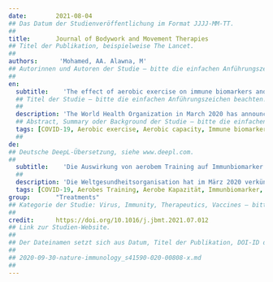 ```yaml
---
date:        2021-08-04
## Das Datum der Studienveröffentlichung im Format JJJJ-MM-TT.
##
title:       Journal of Bodywork and Movement Therapies
## Titel der Publikation, beispielweise The Lancet.
##
authors:      'Mohamed, AA. Alawna, M'
## Autorinnen und Autoren der Studie – bitte die einfachen Anführungszeichen beachten!
##
en:
  subtitle:    'The effect of aerobic exercise on immune biomarkers and symptoms severity and progression in patients with COVID-19: A randomized control trial'
  ## Titel der Studie – bitte die einfachen Anführungszeichen beachten!
  ##
  description: 'The World Health Organization in March 2020 has announced that COVID-19 is a world pandemic because the number of infected cases increases rapidly. however, there are several available vaccines, their protection is limited to a certain period. Thus, the role of modalities that improve immune functions should be performed to counter COVID-19 viral load and decrease mortality rates. Objective: To investigate the effect of aerobic exercise on immune biomarkers, disease severity, and progression in patients with COVID-19. Design: A randomized controlled study. Participants: Thirty patients with COVID-19 participated in this study. Participants age ranged from 24 to 45 years old. Participants had a mild or moderate COVID-19. Participants were assigned randomly into two groups, exercise and control groups. There were two main dependent variables including blood immune markers and severity of respiratory symptoms. Interventions: All participants performed 2 weeks of moderate-intensity aerobic exercise for 40 min/session, 3 sessions/week. The measurements were performed at baseline, and after 2-weeks. Results: At baseline measurements, there were non-significant differences between both groups in the Wisconsin scale total score, Leucocytes, Lymphocytes, Interleukin-6, Interleukin-10, Immunoglobulin-A, and TNF-α. After the intervention, the Wisconsin scale (patient-oriented illness-specific quality-of-life) total score significantly decreased in the intervention group; while, Leucocytes, Lymphocytes, and Immunoglobulin-A significantly increased in the intervention group. Conclusion: The current study indicated that 2 weeks of moderate-intensity aerobic exercise decreased the severity and progression of COVID-19 associated disorders and quality of life. Also, a 2-weeks of aerobic exercise positively affected immune function by increasing the amounts of Leucocytes, Lymphocytes, Immunoglobulin A.'
  ## Abstract, Summary oder Background der Studie – bitte die einfachen Anführungszeichen beachten!
  tags: [COVID-19, Aerobic exercise, Aerobic capacity, Immune biomarkers, Immune system]
  ##
de: 
## Deutsche DeepL-Übersetzung, siehe www.deepl.com.
##
  subtitle:    'Die Auswirkung von aerobem Training auf Immunbiomarker und den Schweregrad und das Fortschreiten der Symptome bei Patienten mit COVID-19: Eine randomisierte Kontrollstudie'
  ##
  description: 'Die Weltgesundheitsorganisation hat im März 2020 verkündet, dass es sich bei COVID-19 um eine weltweite Pandemie handelt, da die Zahl der infizierten Fälle rapide ansteigt. Es gibt zwar mehrere verfügbare Impfstoffe, deren Schutz ist jedoch auf einen bestimmten Zeitraum begrenzt. Daher sollten Modalitäten zur Verbesserung der Immunfunktionen eingesetzt werden, um die COVID-19-Viruslast zu bekämpfen und die Sterblichkeitsrate zu senken. Zielsetzung: Untersuchung der Auswirkungen von aerobem Training auf Immunbiomarker, Krankheitsschwere und -verlauf bei Patienten mit COVID-19. Aufbau: Eine randomisierte kontrollierte Studie. Teilnehmer: 30 Patienten mit COVID-19 nahmen an dieser Studie teil. Das Alter der Teilnehmer reichte von 24 bis 45 Jahren. Die Teilnehmer hatten eine leichte oder mittlere COVID-19. Die Teilnehmer wurden nach dem Zufallsprinzip in zwei Gruppen eingeteilt, eine Trainings- und eine Kontrollgruppe. Es gab zwei abhängige Hauptvariablen: Immunmarker im Blut und Schweregrad der Atemwegssymptome. Interventionen: Alle Teilnehmer absolvierten 2 Wochen lang ein moderat intensives aerobes Training von 40 Minuten pro Sitzung, 3 Sitzungen pro Woche. Die Messungen wurden zu Beginn und nach 2 Wochen durchgeführt. Ergebnisse: Bei den Messungen zu Beginn der Studie gab es keine signifikanten Unterschiede zwischen den beiden Gruppen in Bezug auf den Gesamtwert der Wisconsin-Skala, Leukozyten, Lymphozyten, Interleukin-6, Interleukin-10, Immunglobulin-A und TNF-α. Nach der Intervention sank der Gesamtwert der Wisconsin-Skala (patientenorientierte krankheitsspezifische Lebensqualität) in der Interventionsgruppe signifikant, während Leukozyten, Lymphozyten und Immunglobulin-A in der Interventionsgruppe signifikant anstiegen. Schlussfolgerung: Die aktuelle Studie zeigt, dass ein zweiwöchiges moderates aerobes Training den Schweregrad und das Fortschreiten von COVID-19-assoziierten Störungen und die Lebensqualität verringert. Außerdem wirkte sich ein zweiwöchiges aerobes Training positiv auf die Immunfunktion aus, indem es die Mengen an Leukozyten, Lymphozyten und Immunglobulin A erhöhte.'
  tags: [COVID-19, Aerobes Training, Aerobe Kapazität, Immunbiomarker, Immunsystem]
group:       "Treatments"
## Kategorie der Studie: Virus, Immunity, Therapeutics, Vaccines – bitte die Anführungszeichen beachten!
##
credit:      https://doi.org/10.1016/j.jbmt.2021.07.012
## Link zur Studien-Website.
##
## Der Dateinamen setzt sich aus Datum, Titel der Publikation, DOI-ID der Studie (nach dem letzten Slash) und der Dateiendung zusammen. Bitte den Unterstrich vor der DOI-ID beachten!
##
## 2020-09-30-nature-immunology_s41590-020-00808-x.md
##
---
```

<object data="{{ page.link }}" style='height:calc(100vh - 400px); width: 100%' type='application/pdf'></object>